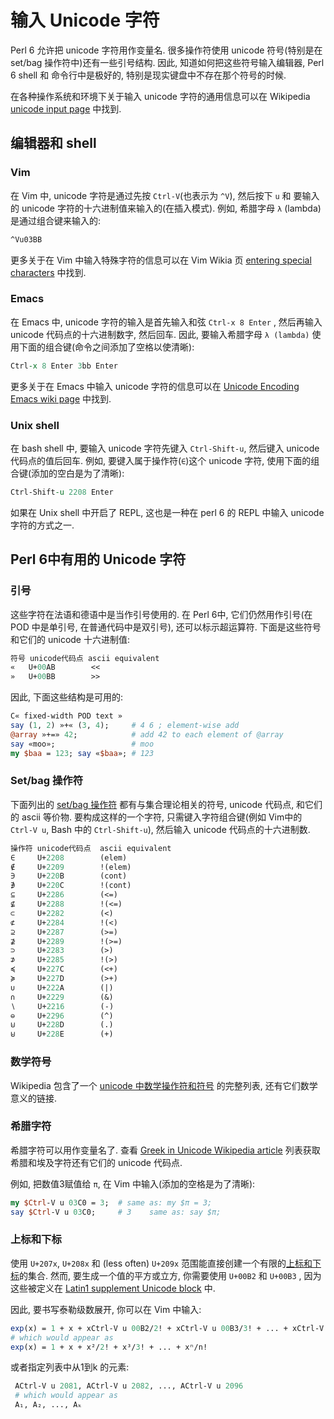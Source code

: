 

# 输入 Unicode 字符

Perl 6 允许把 unicode 字符用作变量名. 很多操作符使用 unicode 符号(特别是在 set/bag 操作符中)还有一些引号结构. 因此, 知道如何把这些符号输入编辑器, Perl 6 shell 和 命令行中是极好的, 特别是现实键盘中不存在那个符号的时候.



在各种操作系统和环境下关于输入 unicode 字符的通用信息可以在 Wikipedia [unicode input page](https://en.wikipedia.org/wiki/Unicode_input) 中找到.



## 编辑器和 shell

### Vim

在 Vim 中, unicode 字符是通过先按 `Ctrl-V`(也表示为 `^V`), 然后按下 `u` 和 要输入的 unicode 字符的十六进制值来输入的(在插入模式).  例如, 希腊字母  `λ` (lambda) 是通过组合键来输入的:

``` perl
^Vu03BB
```

更多关于在 Vim 中输入特殊字符的信息可以在 Vim Wikia 页 [ entering special characters](http://vim.wikia.com/wiki/Entering_special_characters) 中找到.

### Emacs

在 Emacs 中, unicode 字符的输入是首先输入和弦 `Ctrl-x 8 Enter` , 然后再输入 unicode 代码点的十六进制数字, 然后回车. 因此, 要输入希腊字母 `λ (lambda)` 使用下面的组合键(命令之间添加了空格以使清晰):

``` perl
Ctrl-x 8 Enter 3bb Enter
```

更多关于在 Emacs 中输入 unicode 字符的信息可以在 [ Unicode Encoding Emacs wiki page](http://www.emacswiki.org/emacs/UnicodeEncoding)  中找到.



### Unix shell

在 bash shell 中, 要输入 unicode 字符先键入 `Ctrl-Shift-u`, 然后键入 unicode 代码点的值后回车. 例如, 要键入属于操作符(`∈`)这个 unicode 字符, 使用下面的组合键(添加的空白是为了清晰):

``` perl
Ctrl-Shift-u 2208 Enter
```

如果在 Unix shell 中开启了 REPL, 这也是一种在 perl 6 的 REPL 中输入 unicode 字符的方式之一.



## Perl 6中有用的 Unicode 字符

### 引号

这些字符在法语和德语中是当作引号使用的. 在 Perl 6中, 它们仍然用作引号(在 POD 中是单引号, 在普通代码中是双引号), 还可以标示超运算符. 下面是这些符号和它们的 unicode 十六进制值:

``` perl
符号 unicode代码点 ascii equivalent
«	U+00AB	      <<
»	U+00BB	      >>
```

因此, 下面这些结构是可用的:

``` perl
C« fixed-width POD text »
say (1, 2) »+« (3, 4);     # 4 6 ; element-wise add
@array »+=» 42;            # add 42 to each element of @array
say «moo»;                 # moo
my $baa = 123; say «$baa»; # 123
```

### Set/bag 操作符

下面列出的 [set/bag 操作符](http://doc.perl6.org/language/setbagmix#Set%2FBag_Operators) 都有与集合理论相关的符号, unicode 代码点, 和它们的 ascii 等价物. 要构成这样的一个字符, 只需键入字符组合键(例如 Vim中的 `Ctrl-V u`, Bash 中的 `Ctrl-Shift-u`), 然后输入 unicode 代码点的十六进制数.

``` perl
操作符	unicode代码点	ascii equivalent
∈	  U+2208	    (elem)
∉	  U+2209	    !(elem)
∋	  U+220B	    (cont)
∌	  U+220C	    !(cont)
⊆	  U+2286	    (<=)
⊈	  U+2288	    !(<=)
⊂	  U+2282	    (<)
⊄	  U+2284	    !(<)
⊇	  U+2287	    (>=)
⊉	  U+2289	    !(>=)
⊃	  U+2283	    (>)
⊅	  U+2285	    !(>)
≼	  U+227C	    (<+)
≽	  U+227D	    (>+)
∪	  U+222A	    (|)
∩	  U+2229	    (&)
∖	  U+2216	    (-)
⊖	  U+2296	    (^)
⊍	  U+228D	    (.)
⊎	  U+228E	    (+)
```

### 数学符号

Wikipedia 包含了一个 [unicode 中数学操作符和符号](https://en.wikipedia.org/wiki/Mathematical_operators_and_symbols_in_Unicode) 的完整列表, 还有它们数学意义的链接.

### 希腊字符

希腊字符可以用作变量名了. 查看 [Greek in Unicode Wikipedia article](https://en.wikipedia.org/wiki/Greek_alphabet#Greek_in_Unicode) 列表获取希腊和埃及字符还有它们的 unicode 代码点.

例如, 把数值3赋值给 `π`, 在 Vim 中输入(添加的空格是为了清晰):

``` perl
my $Ctrl-V u 03C0 = 3;  # same as: my $π = 3;
say $Ctrl-V u 03C0;     # 3    same as: say $π;
```

### 上标和下标

使用 `U+207x`, `U+208x` 和 (less often)  `U+209x` 范围能直接创建一个有限的[上标和下标](http://en.wikipedia.org/wiki/Superscripts_and_Subscripts)的集合. 然而, 要生成一个值的平方或立方, 你需要使用 `U+00B2` 和 `U+00B3` , 因为这些被定义在 [ Latin1 supplement Unicode block](http://en.wikipedia.org/wiki/Latin-1_Supplement_(Unicode_block)) 中.



因此, 要书写泰勒级数展开, 你可以在 Vim 中输入:

``` perl
exp(x) = 1 + x + xCtrl-V u 00B2/2! + xCtrl-V u 00B3/3! + ... + xCtrl-V u 207F/n!
# which would appear as
exp(x) = 1 + x + x²/2! + x³/3! + ... + xⁿ/n!
```

或者指定列表中从1到k 的元素:

``` perl
 ACtrl-V u 2081, ACtrl-V u 2082, ..., ACtrl-V u 2096
 # which would appear as
 A₁, A₂, ..., Aₖ
```



## 
